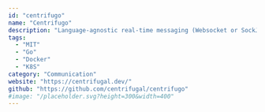 ```yaml
---
id: "centrifugo"
name: "Centrifugo"
description: "Language-agnostic real-time messaging (Websocket or SockJS) server."
tags:
  - "MIT"
  - "Go"
  - "Docker"
  - "K8S"
category: "Communication"
website: "https://centrifugal.dev/"
github: "https://github.com/centrifugal/centrifugo"
#image: "/placeholder.svg?height=300&width=400"
---
```


